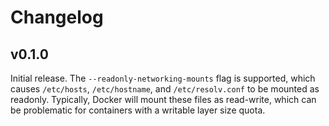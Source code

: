 # Changelog

## v0.1.0

Initial release. The `--readonly-networking-mounts` flag is supported, which causes `/etc/hosts`, `/etc/hostname`, and `/etc/resolv.conf` to be mounted as readonly. Typically, Docker will mount these files as read-write, which can be problematic for containers with a writable layer size quota.
